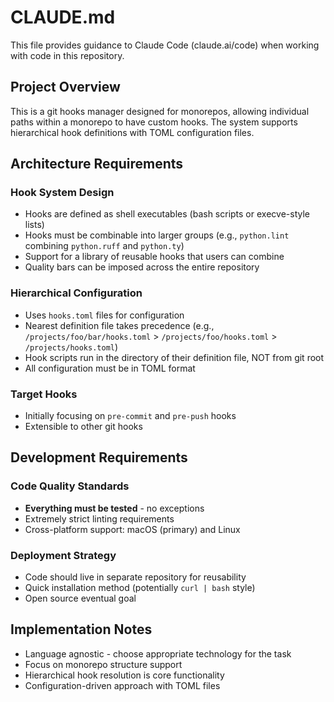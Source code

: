 # CLAUDE.md

This file provides guidance to Claude Code (claude.ai/code) when working with code in this repository.

## Project Overview

This is a git hooks manager designed for monorepos, allowing individual paths within a monorepo to have custom hooks. The system supports hierarchical hook definitions with TOML configuration files.

## Architecture Requirements

### Hook System Design
- Hooks are defined as shell executables (bash scripts or execve-style lists)
- Hooks must be combinable into larger groups (e.g., `python.lint` combining `python.ruff` and `python.ty`)
- Support for a library of reusable hooks that users can combine
- Quality bars can be imposed across the entire repository

### Hierarchical Configuration
- Uses `hooks.toml` files for configuration
- Nearest definition file takes precedence (e.g., `/projects/foo/bar/hooks.toml` > `/projects/foo/hooks.toml` > `/projects/hooks.toml`)
- Hook scripts run in the directory of their definition file, NOT from git root
- All configuration must be in TOML format

### Target Hooks
- Initially focusing on `pre-commit` and `pre-push` hooks
- Extensible to other git hooks

## Development Requirements

### Code Quality Standards
- **Everything must be tested** - no exceptions
- Extremely strict linting requirements
- Cross-platform support: macOS (primary) and Linux

### Deployment Strategy
- Code should live in separate repository for reusability
- Quick installation method (potentially `curl | bash` style)
- Open source eventual goal

## Implementation Notes

- Language agnostic - choose appropriate technology for the task
- Focus on monorepo structure support
- Hierarchical hook resolution is core functionality
- Configuration-driven approach with TOML files